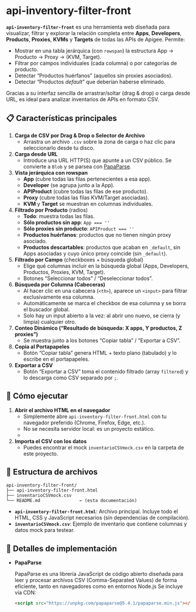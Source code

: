 # api-inventory-filter-front

**`api-inventory-filter-front`** es una herramienta web diseñada para visualizar, filtrar y explorar la relación completa entre **Apps**, **Developers**, **Products**, **Proxies**, **KVMs** y **Targets** de todas las APIs de Apigee. Permite:

- Mostrar en una tabla jerárquica (con `rowspan`) la estructura App → Producto → Proxy → (KVM, Target).  
- Filtrar por campos individuales (cada columna) o por categorías de producto.  
- Detectar “Productos huérfanos” (aquellos sin proxies asociados).  
- Detectar “Productos _default_” que deberían haberse eliminado.  

Gracias a su interfaz sencilla de arrastrar/soltar (drag & drop) o carga desde URL, es ideal para analizar inventarios de APIs en formato CSV.




## 📋 Características principales

1. **Carga de CSV por Drag & Drop o Selector de Archivo**  
   - Arrastra un archivo `.csv` sobre la zona de carga o haz clic para seleccionarlo desde tu disco.  
2. **Carga desde URL**  
   - Introduce una URL HTTP(S) que apunte a un CSV público. Se convierte a `Blob` y se parsea con [PapaParse](https://www.papaparse.com/).  
3. **Vista jerárquica con rowspan**  
   - **App** (cubre todas las filas pertenecientes a esa app).  
   - **Developer** (se agrupa junto a la App).  
   - **APIProduct** (cubre todas las filas de ese producto).  
   - **Proxy** (cubre todas las filas KVM/Target asociadas).  
   - **KVM** y **Target** se muestran en columnas individuales.  
4. **Filtrado por Producto** (radios)  
   - **Todo**: muestra todas las filas.  
   - **Sólo productos sin app**: `App === ''`  
   - **Sólo proxies sin producto**: `APIProduct === ''`  
   - **Productos huérfanos**: productos que no tienen ningún proxy asociado.  
   - **Productos descartables**: productos que acaban en `_default`, sin Apps asociadas y cuyo único proxy coincide (sin `_default`).  
5. **Filtrado por Campo** (checkboxes + búsqueda global)  
   - Elige qué columnas incluir en la búsqueda global (Apps, Developers, Productos, Proxies, KVM, Target).  
   - Botones “Seleccionar todos” / “Deseleccionar todos”.  
6. **Búsqueda por Columna (Cabeceras)**  
   - Al hacer clic en una cabecera (`<th>`), aparece un `<input>` para filtrar exclusivamente esa columna.  
   - Automáticamente se marca el checkbox de esa columna y se borra el buscador global.  
   - Solo hay un input abierto a la vez: al abrir uno nuevo, se cierra (y limpia) cualquier otro.  
7. **Conteo Dinámico (“Resultado de búsqueda: X apps, Y productos, Z proxies”)**  
   - Se muestra junto a los botones “Copiar tabla” / “Exportar a CSV”.  
8. **Copia al Portapapeles**  
   - Botón “Copiar tabla” genera HTML + texto plano (tabulado) y lo escribe en el portapapeles.  
9. **Exportar a CSV**  
   - Botón “Exportar a CSV” toma el contenido filtrado (array `filtered`) y lo descarga como CSV separado por `;`.  




## 🚀 Cómo ejecutar

1. **Abrir el archivo HTML en el navegador**  
   - Simplemente abre `api-inventory-filter-front.html` con tu navegador preferido (Chrome, Firefox, Edge, etc.).  
   - No se necesita servidor local: es un proyecto estático.  
   - 
2. **Importa el CSV con los datos**  
   - Puedes encontrar el mock `inventarioCSVmock.csv` en la carpeta de este proyecto.  




## 📂 Estructura de archivos

```
api-inventory-filter-front/
├── api-inventory-filter-front.html
├── inventarioCSVmock.csv
└── README.md               ← (esta documentación)
```

- **`api-inventory-filter-front.html`**: Archivo principal. Incluye todo el HTML, CSS y JavaScript necesarios (sin dependencias de compilación).  
- **`inventarioCSVmock.csv`**: Ejemplo de inventario que contiene columnas y datos mock para testear.



## 🔧 Detalles de implementación

- **PapaParse**


  PapaParse es una librería JavaScript de código abierto diseñada para leer y procesar archivos CSV (Comma-Separated Values) de forma eficiente, tanto en navegadores como en entornos Node.js
  Se incluye vía CDN:  
  ```html
  <script src="https://unpkg.com/papaparse@5.4.1/papaparse.min.js"></script>
